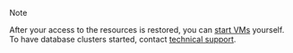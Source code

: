 > [!NOTE]
>
> After your access to the resources is restored, you can [start VMs](../compute/operations/vm-control/vm-stop-and-start.md) yourself. To have database clusters started, contact [technical support](https://cloud.yandex.ru/support).


